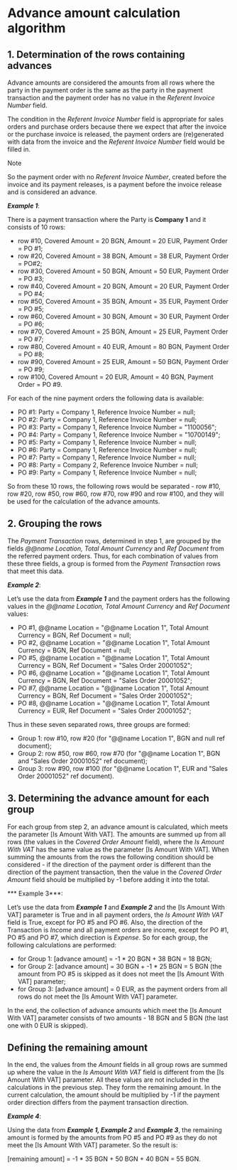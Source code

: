 
# Advance amount calculation algorithm
 
## 1. Determination of the rows containing advances

Advance amounts are considered the amounts from all rows where the party in the payment order is the same as the party in the payment transaction and the payment order has no value in the <i>Referent Invoice Number</i> field.
 
The condition in the <i>Referent Invoice Number</i> field is appropriate for sales orders and purchase orders because there we expect that after the invoice or the purchase invoice is released, the payment orders are (re)generated with data from the invoice and the <i>Referent Invoice Number</i> field would be filled in. 
 
> [!NOTE]
> So the payment order with no <i>Referent Invoice Number</i>, created before the invoice and its payment releases, is a payment before the invoice release and is considered an advance.
 
<b><i>Example 1</i></b>:
 
There is a payment transaction where the Party is <b>Company 1</b> and it consists of 10 rows:
 
- row #10, Covered Amount = 20 BGN, Amount = 20 EUR, Payment Order = PO #1;
- row #20, Covered Amount = 38 BGN, Amount = 38 EUR, Payment Order = PO#2;
- row #30, Covered Amount = 50 BGN, Amount = 50 EUR, Payment Order = PO #3;
- row #40, Covered Amount = 20 BGN, Amount = 20 EUR, Payment Order = PO #4;
- row #50, Covered Amount = 35 BGN, Amount = 35 EUR, Payment Order = PO #5;
- row #60, Covered Amount = 30 BGN, Amount = 30 EUR, Payment Order = PO #6;
- row #70, Covered Amount = 25 BGN, Amount = 25 EUR, Payment Order = PO #7;
- row #80, Covered Amount = 40 EUR, Amount = 80 BGN, Payment Order = PO #8;
- row #90, Covered Amount = 25 EUR, Amount = 50 BGN, Payment Order = PO #9;
- row #100, Covered Amount = 20 EUR, Amount = 40 BGN, Payment Order = PO #9.



For each of the nine payment orders the following data is available:
 
- PO #1: Party = Company 1, Reference Invoice Number = null;
- PO #2: Party = Company 1, Reference Invoice Number = null;
- PO #3: Party = Company 1, Reference Invoice Number = "1100056";
- PO #4: Party = Company 1, Reference Invoice Number = "10700149";
- PO #5: Party = Company 1, Reference Invoice Number = null;
- PO #6: Party = Company 1, Reference Invoice Number = null;
- PO #7: Party = Company 1, Reference Invoice Number = null;
- PO #8: Party = Company 2, Reference Invoice Number = null;
- PO #9: Party = Company 1, Reference Invoice Number = null;

So from these 10 rows, the following rows would be separated - row #10, row #20, row #50, row #60, row #70, row #90 and row #100, and they will be used for the calculation of the advance amounts.
 
## 2. Grouping the rows

The *Payment Transaction* rows, determined in step 1, are grouped by the fields <i>@@name Location, Total Amount Currency</i> and <i>Ref Document</i> from the referred payment orders. Thus, for each combination of values from these three fields, a group is formed from the *Payment Transaction* rows that meet this data.
 
<b><i>Example 2</i></b>:
 
Let’s use the data from <b><i>Example 1</b></i> and the payment orders has the following values in the <i>@@name Location, Total Amount Currency</i> and  <i>Ref Document</i> values:
 
- PO #1, @@name Location = "@@name Location 1", Total Amount Currency = BGN, Ref Document = null;
- PO #2, @@name Location = "@@name Location 1", Total Amount Currency = BGN, Ref Document = null;
- PO #5, @@name Location = "@@name Location 1", Total Amount Currency = BGN, Ref Document = "Sales Order 20001052";
- PO #6, @@name Location = "@@name Location 1", Total Amount Currency = BGN, Ref Document = "Sales Order 20001052";
- PO #7, @@name Location = "@@name Location 1", Total Amount Currency = BGN, Ref Document = "Sales Order 20001052";
- PO #8, @@name Location = "@@name Location 1", Total Amount Currency = EUR, Ref Document = "Sales Order 20001052";

Thus in these seven separated rows, three groups are formed:
 
- Group 1: row #10, row #20 (for "@@name Location 1", BGN and null ref document);
- Group 2: row #50, row #60, row #70 (for "@@name Location 1", BGN and "Sales Order 20001052" ref document);
- Group 3: row #90, row #100 (for "@@name Location 1", EUR and "Sales Order 20001052" ref document).

## 3. Determining the advance amount for each group

For each group from step 2, an advance amount is calculated, which meets the parameter [Is Amount With VAT]. The amounts are summed up from all rows (the values in the *Covered Order Amount* field), where the <i>Is Amount With VAT</i> has the same value as the parameter [Is Amount With VAT]. When summing the amounts from the rows the following condition should be considered - if the direction of the payment order is different than the direction of the payment transaction, then the value in the <i>Covered Order Amount</i> field should be multiplied by -1 before adding it into the total.
 
*** Example 3***:
 
Let’s use the data from <b><i>Example 1</b></i> and <b><i>Example 2</b></i>  and the [Is Amount With VAT] parameter is True and in all payment orders, the <i>Is Amount With VAT</i> field is True, except for PO #5 and PO #6. Also, the direction of the Transaction is <i>Income</i> and all payment orders are income, except for PO #1, PO #5 and PO #7, which direction is <i>Expense</i>. So for each group, the following calculations are performed:
 
- for Group 1: [advance amount] = -1 * 20 BGN + 38 BGN = 18 BGN;
- for Group 2: [advance amount] = 30 BGN + -1 * 25 BGN = 5 BGN (the amount from PO #5 is skipped as it does not meet the [Is Amount With VAT] parameter;
- for Group 3: [advance amount] = 0 EUR, as the payment orders from all rows do not meet the [Is Amount With VAT] parameter.

In the end, the collection of advance amounts which meet the [Is Amount With VAT] parameter consists of two amounts - 18 BGN and 5 BGN (the last one with 0 EUR is skipped).
 
## Defining the remaining amount

In the end, the values from the *Amount* fields in all group rows are summed up where the value in the <i>Is Amount With VAT </i> field is different from the [Is Amount With VAT] parameter. All these values are not included in the calculations in the previous step. They form the remaining amount. In the current calculation, the amount should be multiplied by -1 if the payment order direction differs from the payment transaction direction.
 
<b><i>Example 4</b></i>:
 
Using the data from <b><i>Example 1, Example 2</b></i> and <b><i>Example 3</b></i>, the remaining amount is formed by the amounts from PO #5 and PO #9 as they do not meet the [Is Amount With VAT] parameter. So the result is:
 
[remaining amount]  = -1 * 35 BGN + 50 BGN + 40 BGN = 55 BGN.

